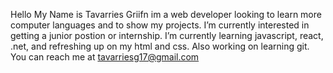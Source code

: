 Hello My Name is Tavarries Griifn im a web developer looking to learn more computer languages and to show my projects.
I’m currently interested in getting a junior postion or internship.
I’m currently learning javascript, react, .net, and refreshing up on my html and css.
Also working on learning git.
You can reach me at tavarriesg17@gmail.com
<!---
tavarries/tavarries is a ✨ special ✨ repository because its `README.md` (this file) appears on your GitHub profile.
You can click the Preview link to take a look at your changes.
--->
